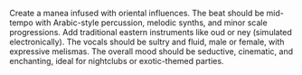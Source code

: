 Create a manea infused with oriental influences. The beat should be mid-tempo with Arabic-style percussion, melodic synths, and minor scale progressions. Add traditional eastern instruments like oud or ney (simulated electronically). The vocals should be sultry and fluid, male or female, with expressive melismas. The overall mood should be seductive, cinematic, and enchanting, ideal for nightclubs or exotic-themed parties.